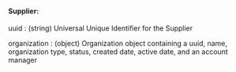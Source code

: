 #### Supplier:

uuid
: (string) Universal Unique Identifier for the Supplier

organization
: (object) Organization object containing a uuid, name, organization type, status, created date, active date, and an account manager

<!--
account_manager
: (object) Supplier account manager

contact
: (object) Supplier Contact
-->

<!-- Retailer and Supplier both appear together in some docs.  Including a link to the organization object here, would cause that to show up twice -->